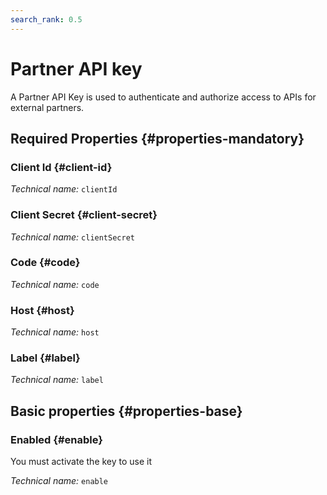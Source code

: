 ```yaml
---
search_rank: 0.5
---    
```

# Partner API key
<!--- THIS FILE IS GENERATED PLEASE DO NOT EDIT IT DIRECTLY --->

A Partner API Key is used to authenticate and authorize access to APIs for external partners.

<OH code="partnerApiCredential"/>




## Required Properties {#properties-mandatory}
    
### Client Id {#client-id}



*Technical name:* ```clientId```
<PH code="partnerApiCredential:clientId"/>

### Client Secret {#client-secret}



*Technical name:* ```clientSecret```
<PH code="partnerApiCredential:clientSecret"/>

### Code {#code}



*Technical name:* ```code```
<PH code="partnerApiCredential:code"/>

### Host {#host}



*Technical name:* ```host```
<PH code="partnerApiCredential:host"/>

### Label {#label}



*Technical name:* ```label```
<PH code="partnerApiCredential:label"/>

    


## Basic properties {#properties-base}
    
### Enabled {#enable}

You must activate the key to use it

*Technical name:* ```enable```
<PH code="partnerApiCredential:enable"/>

    






